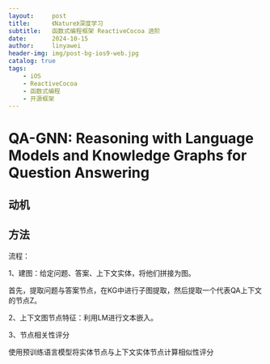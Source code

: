 ```yaml
---
layout:     post
title:      《Nature》深度学习
subtitle:   函数式编程框架 ReactiveCocoa 进阶
date:       2024-10-15
author:     linyawei
header-img: img/post-bg-ios9-web.jpg
catalog: true
tags:
    - iOS
    - ReactiveCocoa
    - 函数式编程
    - 开源框架
---
```

# QA-GNN: Reasoning with Language Models and Knowledge Graphs for Question Answering

## 动机



## 方法

流程：

1、建图：给定问题、答案、上下文实体，将他们拼接为图。

首先，提取问题与答案节点，在KG中进行子图提取，然后提取一个代表QA上下文的节点Z。

2、上下文图节点特征：利用LM进行文本嵌入。

3、节点相关性评分

使用预训练语言模型将实体节点与上下文实体节点计算相似性评分
